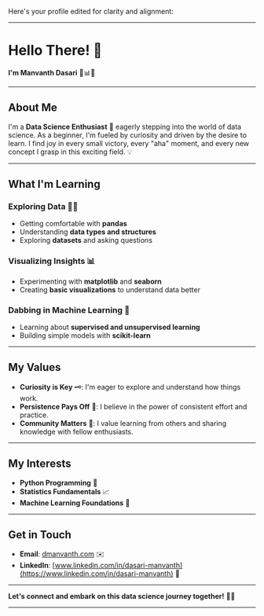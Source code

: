 Here's your profile edited for clarity and alignment:

---

# Hello There! 👋  
**I'm Manvanth Dasari** 🔬📊🧠

---

## About Me  
I'm a **Data Science Enthusiast** 🌱 eagerly stepping into the world of data science. As a beginner, I'm fueled by curiosity and driven by the desire to learn. I find joy in every small victory, every "aha" moment, and every new concept I grasp in this exciting field. 💡

---

## What I'm Learning

### Exploring Data 🕵️‍♂️
- Getting comfortable with **pandas**
- Understanding **data types and structures**
- Exploring **datasets** and asking questions

### Visualizing Insights 📊
- Experimenting with **matplotlib** and **seaborn**
- Creating **basic visualizations** to understand data better

### Dabbing in Machine Learning 🤖
- Learning about **supervised and unsupervised learning**
- Building simple models with **scikit-learn**

---

## My Values
- **Curiosity is Key** 🗝️: I'm eager to explore and understand how things work.
- **Persistence Pays Off** 🚀: I believe in the power of consistent effort and practice.
- **Community Matters** 🌟: I value learning from others and sharing knowledge with fellow enthusiasts.

---

## My Interests
- **Python Programming** 🐍
- **Statistics Fundamentals** 📈
- **Machine Learning Foundations** 🤖

---

## Get in Touch
- **Email**: [dmanvanth.com](mailto:dmanvanth@gmail.com) ✉️
- **LinkedIn**: [www.linkedin.com/in/dasari-manvanth](https://www.linkedin.com/in/dasari-manvanth) 🔗

---

**Let's connect and embark on this data science journey together!** 🚀🌌

---

